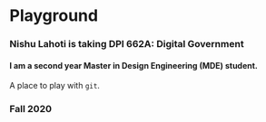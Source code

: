 # Playground
### Nishu Lahoti is taking DPI 662A: Digital Government
#### I am a second year Master in Design Engineering (MDE) student.

A place to play with `git`.

### Fall 2020
